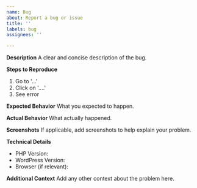 ```yaml
---
name: Bug
about: Report a bug or issue
title: ''
labels: bug
assignees: ''

---
```


**Description**
A clear and concise description of the bug.

**Steps to Reproduce**
1. Go to '...'
2. Click on '....'
3. See error

**Expected Behavior**
What you expected to happen.

**Actual Behavior**
What actually happened.

**Screenshots**
If applicable, add screenshots to help explain your problem.

**Technical Details**
- PHP Version:
- WordPress Version:
- Browser (if relevant):

**Additional Context**
Add any other context about the problem here.
